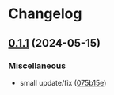 # Changelog

## [0.1.1](https://github.com/engeir/stowfiles/compare/bun-v0.1.0...bun-v0.1.1) (2024-05-15)


### Miscellaneous

* small update/fix ([075b15e](https://github.com/engeir/stowfiles/commit/075b15e76977911b706d2236c56501b9078f00b7))
